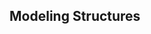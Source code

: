 <div id="title">

## Modeling Structures
</div>

<div id="body">

<include src="ooStructures/container-inParent-asPanel.md" boilerplate />
<include src="classDiagramsBasic/container-inParent-asPanel.md" boilerplate />
<include src="addingMoreInfo/container-inParent-asPanel.md" boilerplate />
<include src="classDiagramsIntermediate/container-inParent-asPanel.md" boilerplate />
<include src="classDiagramsAdvanced/container-inParent-asPanel.md" boilerplate />
<include src="objectDiagrams/container-inParent-asPanel.md" boilerplate />
<include src="objectOrientedDomainModels/container-inParent-asPanel.md" boilerplate />
<include src="deploymentDiagrams/container-inParent-asPanel.md" boilerplate />
<include src="componentDiagrams/container-inParent-asPanel.md" boilerplate />
<include src="packageDiagrams/container-inParent-asPanel.md" boilerplate />
<include src="compositeStructureDiagrams/container-inParent-asPanel.md" boilerplate />

</div>